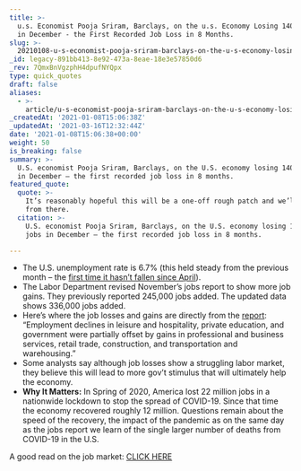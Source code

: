 ```yaml
---
title: >-
  u.s. Economist Pooja Sriram, Barclays, on the u.s. Economy Losing 140,000 Jobs
  in December - the First Recorded Job Loss in 8 Months.
slug: >-
  20210108-u-s-economist-pooja-sriram-barclays-on-the-u-s-economy-losing-140000-jobs-in-december-the-first-recorded-job-loss-in-8-months
_id: legacy-891bb413-8e92-473a-8eae-18e3e57850d6
_rev: 7QmxBnVgzphH4dpufNYQpx
type: quick_quotes
draft: false
aliases:
  - >-
    article/u-s-economist-pooja-sriram-barclays-on-the-u-s-economy-losing-140000-jobs-in-december-the-first-recorded-job-loss-in-8-months/
_createdAt: '2021-01-08T15:06:38Z'
_updatedAt: '2021-03-16T12:32:44Z'
date: '2021-01-08T15:06:38+00:00'
weight: 50
is_breaking: false
summary: >-
  U.S. economist Pooja Sriram, Barclays, on the U.S. economy losing 140,000 jobs
  in December – the first recorded job loss in 8 months.
featured_quote:
  quote: >-
    It’s reasonably hopeful this will be a one-off rough patch and we’ll recover
    from there.
  citation: >-
    U.S. economist Pooja Sriram, Barclays, on the U.S. economy losing 140,000
    jobs in December – the first recorded job loss in 8 months.

---
```

* The U.S. unemployment rate is 6.7% (this held steady from the previous month – the [first time it hasn’t fallen since April](https://apnews.com/article/coronavirus-pandemic-economy-ad4cb9fe70653c56ac6253aaab210f21)).
* The Labor Department revised November’s jobs report to show more job gains. They previously reported 245,000 jobs added. The updated data shows 336,000 jobs added.
* Here’s where the job losses and gains are directly from the [report](https://www.bls.gov/news.release/empsit.nr0.htm): “Employment declines in leisure and hospitality, private education, and government were partially offset by gains in professional and business services, retail trade, construction, and transportation and warehousing.”
* Some analysts say although job losses show a struggling labor market, they believe this will lead to more gov’t stimulus that will ultimately help the economy.
* **Why It Matters:** In Spring of 2020, America lost 22 million jobs in a nationwide lockdown to stop the spread of COVID-19. Since that time the economy recovered roughly 12 million. Questions remain about the speed of the recovery, the impact of the pandemic as on the same day as the jobs report we learn of the single larger number of deaths from COVID-19 in the U.S.

A good read on the job market: [CLICK HERE](https://www.cnbc.com/2021/01/08/jobs-report-december-2020.html)